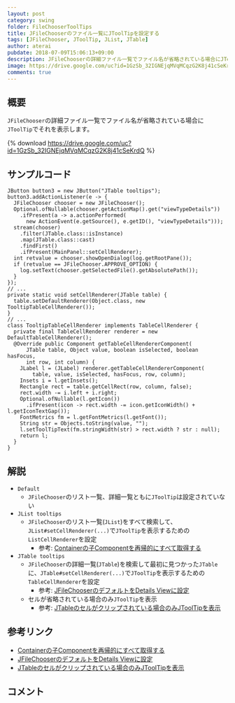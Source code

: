 ```yaml
---
layout: post
category: swing
folder: FileChooserToolTips
title: JFileChooserのファイル一覧にJToolTipを設定する
tags: [JFileChooser, JToolTip, JList, JTable]
author: aterai
pubdate: 2018-07-09T15:06:13+09:00
description: JFileChooserの詳細ファイル一覧でファイル名が省略されている場合にJToolTipでそれを表示します。
image: https://drive.google.com/uc?id=1GzSb_32IGNEjqMVqMCqzG2K8j41cSeKrdQ
comments: true
---
```

## 概要
`JFileChooser`の詳細ファイル一覧でファイル名が省略されている場合に`JToolTip`でそれを表示します。

{% download https://drive.google.com/uc?id=1GzSb_32IGNEjqMVqMCqzG2K8j41cSeKrdQ %}

## サンプルコード
<pre class="prettyprint"><code>JButton button3 = new JButton("JTable tooltips");
button3.addActionListener(e -&gt; {
  JFileChooser chooser = new JFileChooser();
  Optional.ofNullable(chooser.getActionMap().get("viewTypeDetails"))
    .ifPresent(a -&gt; a.actionPerformed(
      new ActionEvent(e.getSource(), e.getID(), "viewTypeDetails")));
  stream(chooser)
    .filter(JTable.class::isInstance)
    .map(JTable.class::cast)
    .findFirst()
    .ifPresent(MainPanel::setCellRenderer);
  int retvalue = chooser.showOpenDialog(log.getRootPane());
  if (retvalue == JFileChooser.APPROVE_OPTION) {
    log.setText(chooser.getSelectedFile().getAbsolutePath());
  }
});
// ...
private static void setCellRenderer(JTable table) {
  table.setDefaultRenderer(Object.class, new TooltipTableCellRenderer());
}
// ...
class TooltipTableCellRenderer implements TableCellRenderer {
  private final TableCellRenderer renderer = new DefaultTableCellRenderer();
  @Override public Component getTableCellRendererComponent(
      JTable table, Object value, boolean isSelected, boolean hasFocus,
      int row, int column) {
    JLabel l = (JLabel) renderer.getTableCellRendererComponent(
        table, value, isSelected, hasFocus, row, column);
    Insets i = l.getInsets();
    Rectangle rect = table.getCellRect(row, column, false);
    rect.width -= i.left + i.right;
    Optional.ofNullable(l.getIcon())
      .ifPresent(icon -&gt; rect.width -= icon.getIconWidth() + l.getIconTextGap());
    FontMetrics fm = l.getFontMetrics(l.getFont());
    String str = Objects.toString(value, "");
    l.setToolTipText(fm.stringWidth(str) &gt; rect.width ? str : null);
    return l;
  }
}
</code></pre>

## 解説
- `Default`
    - `JFileChooser`のリスト一覧、詳細一覧ともに`JToolTip`は設定されていない
- `JList tooltips`
    - `JFileChooser`のリスト一覧(`JList`)をすべて検索して、`JList#setCellRenderer(...)`で`JToolTip`を表示するための`ListCellRenderer`を設定
        - 参考: [Containerの子Componentを再帰的にすべて取得する](https://ateraimemo.com/Swing/GetComponentsRecursively.html)
- `JTable tooltips`
    - `JFileChooser`の詳細一覧(`JTable`)を検索して最初に見つかった`JTable`に、`JTable#setCellRenderer(...)`で`JToolTip`を表示するための`TableCellRenderer`を設定
        - 参考: [JFileChooserのデフォルトをDetails Viewに設定](https://ateraimemo.com/Swing/DetailsViewFileChooser.html)
    - セルが省略されている場合のみ`JToolTip`を表示
        - 参考: [JTableのセルがクリップされている場合のみJToolTipを表示](https://ateraimemo.com/Swing/ClippedCellTooltips.html)

<!-- dummy comment line for breaking list -->

## 参考リンク
- [Containerの子Componentを再帰的にすべて取得する](https://ateraimemo.com/Swing/GetComponentsRecursively.html)
- [JFileChooserのデフォルトをDetails Viewに設定](https://ateraimemo.com/Swing/DetailsViewFileChooser.html)
- [JTableのセルがクリップされている場合のみJToolTipを表示](https://ateraimemo.com/Swing/ClippedCellTooltips.html)

<!-- dummy comment line for breaking list -->

## コメント

